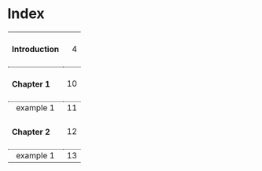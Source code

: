 # Index

<table style="border: 1px solid white; width: 100%; border-collapse: collapse;">
  <tbody>
    <tr style="border-bottom: 1pt dotted black;">
      <td>
        <h4>Introduction</h4>
      </td>
      <td align="right">4</td>
    </tr>
    <tr style="border-bottom: 1pt dotted black;">
      <td>
        <h4>Chapter 1</h4>
      </td>
      <td align="right">10</td>
    </tr>
    <tr>
      <td>&nbsp;&nbsp;example 1</td>
      <td align="right">11</td>
    </tr>
    <tr style="border-bottom: 1pt dotted black;">
      <td>
        <h4>Chapter 2</h4>
      </td>
      <td align="right">12</td>
    </tr>
    <tr>
      <td>&nbsp;&nbsp;example 1</td>
      <td align="right">13</td>
    </tr>
  </tbody>
</table>
